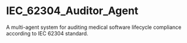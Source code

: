 # IEC_62304_Auditor_Agent
A multi-agent system for auditing medical software lifecycle compliance according to IEC 62304 standard.
